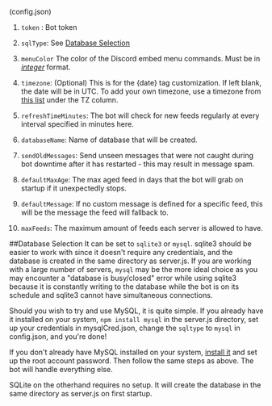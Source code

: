 (config.json)

1. `token` : Bot token

2. `sqlType`: See [Database Selection](#database-selection)

3. `menuColor` The color of the Discord embed menu commands. Must be in [*integer*](https://www.shodor.org/stella2java/rgbint.html) format.

4. `timezone`: (Optional) This is for the {date} tag customization. If left blank, the date will be in UTC. To add your own timezone, use a timezone from [this list](https://en.wikipedia.org/wiki/List_of_tz_database_time_zones) under the TZ column.

5. `refreshTimeMinutes`: The bot will check for new feeds regularly at every interval specified in minutes here.

6. `databaseName`: Name of database that will be created.

7. `sendOldMessages`: Send unseen messages that were not caught during bot downtime after it has restarted - this may result in message spam.

8. `defaultMaxAge`: The max aged feed in days that the bot will grab on startup if it unexpectedly stops.

9. `defaultMessage`: If no custom message is defined for a specific feed, this will be the message the feed will fallback to.

10. `maxFeeds`: The maximum amount of feeds each server is allowed to have.

##Database Selection
It can be set to `sqlite3` or `mysql`. sqlite3 should be easier to work with since it doesn't require any credentials, and the database is created in the same directory as server.js. If you are working with a large number of servers, `mysql` may be the more ideal choice as you may encounter a "database is busy/closed" error while using sqlite3 because it is constantly writing to the database while the bot is on its schedule and sqlite3 cannot have simultaneous connections.

Should you wish to try and use MySQL, it is quite simple. If you already have it installed on your system, `npm install mysql` in the server.js directory, set up your credentials in mysqlCred.json, change the `sqltype` to `mysql` in config.json, and you're done!

If you don't already have MySQL installed on your system, [install it](https://dev.mysql.com/downloads/mysql/) and set up the root account password. Then follow the same steps as above. The bot will handle everything else.

SQLite on the otherhand requires no setup. It will create the database in the same directory as server.js on first startup.